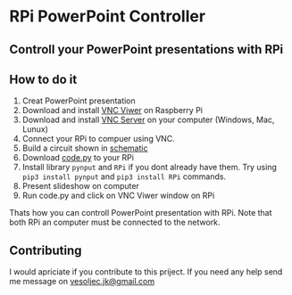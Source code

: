 RPi PowerPoint Controller
========================

Controll your PowerPoint presentations with RPi
-----------------------------------------------

How to do it
------------
1. Creat PowerPoint presentation
2. Download and install [VNC Viwer](https://www.realvnc.com/en/connect/download/viewer/raspberrypi/) on Raspberry Pi
3. Download and install [VNC Server](https://www.realvnc.com/en/connect/download/vnc/windows/) on your computer (Windows, Mac, Lunux)
4. Connect your RPi to compuer using VNC.
5. Build a circuit shown in [schematic](https://github.com/Akaj-lab/RPi_PowerPoint_Comtroller/blob/master/Schematic_RPi%20PowerPint%20Controller_Sheet_1_20200328124209.pdf)
6. Download [code.py](https://github.com/Akaj-lab/RPi_PowerPoint_Comtroller/blob/master/code.py) to your RPi
7. Install library `pynput` and `RPi` if you dont already have them. Try using `pip3 install pynput` and `pip3 install RPi` commands.
8. Present slideshow on computer
9. Run code.py and click on VNC Viwer window on RPi

Thats how you can controll PowerPoint presentation with RPi. Note that both RPi an computer must be connected to the network.

Contributing
------------
I would apriciate if you contribute to this priject. If you need any help send me message on vesoljec.jk@gmail.com
